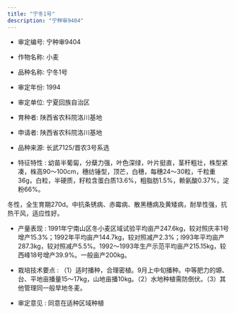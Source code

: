 ```yaml
---
title: "宁冬1号"
description: "宁种审9404"
---
```

* 审定编号:  宁种审9404

*  作物名称:  小麦

*  品种名称:  宁冬1号

*  审定年份:  1994

*  审定单位:  宁夏回族自治区

* 育种者:  陕西省农科院洛川基地

*  申请者:  陕西省农科院洛川基地

*  品种来源:  长武7125/晋农3号系选

*  特征特性 : 
幼苗半葡匐，分蘖力强，叶色深绿，叶片挺直，茎秆粗壮，株型紧凑，株高90～100cm，穗纺锤型，顶芒，白穗，每穗24～30粒，千粒重36g，白粒，半硬质，籽粒含蛋白质13.6%，粗脂肪1.5%，赖氨酸0.37%，淀粉66%。
冬性，全生育期270d。中抗条锈病、赤霉病、散黑穗病及黄矮病，耐旱性强，抗热干风，适应性好。

 
*  产量表现 : 
1991年宁南山区冬小麦区域试验平均亩产247.6kg，较对照庆丰1号增产15.3%；1992年平均亩产144.7kg，较对照减产2.3%；l993年平均亩产287.3kg，较对照减产5.5%。1992～1993年生产示范平均亩产215.15kg，较西峰18号增产39.9%。一般亩产200kg。

*  栽培技术要点 : 
（1）适时播种，合理密植。9月上中旬播种。中等肥力的塬、台、平地亩播量15～17kg，山地亩播10kg。（2）水地种植需防倒伏。（3）其他管理同一般旱地冬麦。 

*  审定意见 : 
同意在适种区域种植
